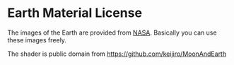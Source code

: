 # Earth Material License

The images of the Earth are provided from [NASA](http://visibleearth.nasa.gov/view_cat.php?categoryID=1484). Basically you can use these
images freely.

The shader is public domain from <https://github.com/keijiro/MoonAndEarth>
